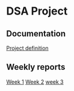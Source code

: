# DSA Project

## Documentation

[Project definition](/documentation/definingdoc.md)


## Weekly reports

[Week 1](/documentation/week1.md)
[Week 2](/documentation/week2.md)
[week 3](/documentation/week3.md)